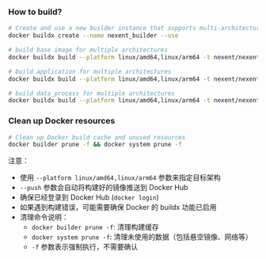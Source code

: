 ### How to build?

```bash
# Create and use a new builder instance that supports multi-architecture builds
docker buildx create --name nexent_builder --use

# build base image for multiple architectures
docker buildx build --platform linux/amd64,linux/arm64 -t nexent/nexent-base -f make/base/Dockerfile . --push

# build application for multiple architectures
docker buildx build --platform linux/amd64,linux/arm64 -t nexent/nexent -f make/main/Dockerfile . --push

# build data_process for multiple architectures
docker buildx build --platform linux/amd64,linux/arm64 -t nexent/nexent-data-process -f make/dataprocess/Dockerfile . --push
```

### Clean up Docker resources

```bash
# Clean up Docker build cache and unused resources
docker builder prune -f && docker system prune -f
```

注意：
- 使用 `--platform linux/amd64,linux/arm64` 参数来指定目标架构
- `--push` 参数会自动将构建好的镜像推送到 Docker Hub
- 确保已经登录到 Docker Hub (`docker login`)
- 如果遇到构建错误，可能需要确保 Docker 的 buildx 功能已启用
- 清理命令说明：
  - `docker builder prune -f`: 清理构建缓存
  - `docker system prune -f`: 清理未使用的数据（包括悬空镜像、网络等）
  - `-f` 参数表示强制执行，不需要确认